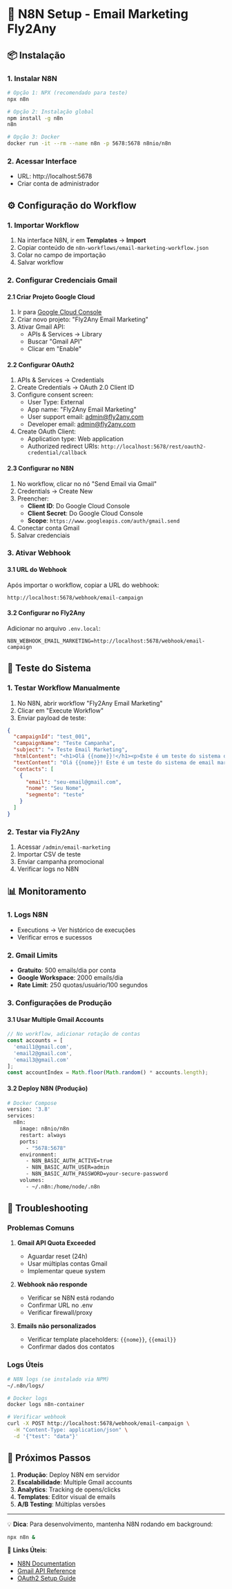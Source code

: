 # 🚀 N8N Setup - Email Marketing Fly2Any

## 📦 Instalação

### 1. Instalar N8N
```bash
# Opção 1: NPX (recomendado para teste)
npx n8n

# Opção 2: Instalação global
npm install -g n8n
n8n

# Opção 3: Docker
docker run -it --rm --name n8n -p 5678:5678 n8nio/n8n
```

### 2. Acessar Interface
- URL: http://localhost:5678
- Criar conta de administrador

## ⚙️ Configuração do Workflow

### 1. Importar Workflow
1. Na interface N8N, ir em **Templates** → **Import**
2. Copiar conteúdo de `n8n-workflows/email-marketing-workflow.json`
3. Colar no campo de importação
4. Salvar workflow

### 2. Configurar Credenciais Gmail

#### 2.1 Criar Projeto Google Cloud
1. Ir para [Google Cloud Console](https://console.cloud.google.com)
2. Criar novo projeto: "Fly2Any Email Marketing"
3. Ativar Gmail API:
   - APIs & Services → Library
   - Buscar "Gmail API"
   - Clicar em "Enable"

#### 2.2 Configurar OAuth2
1. APIs & Services → Credentials
2. Create Credentials → OAuth 2.0 Client ID
3. Configure consent screen:
   - User Type: External
   - App name: "Fly2Any Email Marketing"
   - User support email: admin@fly2any.com
   - Developer email: admin@fly2any.com
4. Create OAuth Client:
   - Application type: Web application
   - Authorized redirect URIs: `http://localhost:5678/rest/oauth2-credential/callback`

#### 2.3 Configurar no N8N
1. No workflow, clicar no nó "Send Email via Gmail"
2. Credentials → Create New
3. Preencher:
   - **Client ID**: Do Google Cloud Console
   - **Client Secret**: Do Google Cloud Console
   - **Scope**: `https://www.googleapis.com/auth/gmail.send`
4. Conectar conta Gmail
5. Salvar credenciais

### 3. Ativar Webhook

#### 3.1 URL do Webhook
Após importar o workflow, copiar a URL do webhook:
```
http://localhost:5678/webhook/email-campaign
```

#### 3.2 Configurar no Fly2Any
Adicionar no arquivo `.env.local`:
```env
N8N_WEBHOOK_EMAIL_MARKETING=http://localhost:5678/webhook/email-campaign
```

## 🧪 Teste do Sistema

### 1. Testar Workflow Manualmente
1. No N8N, abrir workflow "Fly2Any Email Marketing"
2. Clicar em "Execute Workflow"
3. Enviar payload de teste:

```json
{
  "campaignId": "test_001",
  "campaignName": "Teste Campanha",
  "subject": "✈️ Teste Email Marketing",
  "htmlContent": "<h1>Olá {{nome}}!</h1><p>Este é um teste do sistema de email marketing.</p>",
  "textContent": "Olá {{nome}}! Este é um teste do sistema de email marketing.",
  "contacts": [
    {
      "email": "seu-email@gmail.com",
      "nome": "Seu Nome",
      "segmento": "teste"
    }
  ]
}
```

### 2. Testar via Fly2Any
1. Acessar `/admin/email-marketing`
2. Importar CSV de teste
3. Enviar campanha promocional
4. Verificar logs no N8N

## 📊 Monitoramento

### 1. Logs N8N
- Executions → Ver histórico de execuções
- Verificar erros e sucessos

### 2. Gmail Limits
- **Gratuito**: 500 emails/dia por conta
- **Google Workspace**: 2000 emails/dia
- **Rate Limit**: 250 quotas/usuário/100 segundos

### 3. Configurações de Produção

#### 3.1 Usar Multiple Gmail Accounts
```javascript
// No workflow, adicionar rotação de contas
const accounts = [
  'email1@gmail.com',
  'email2@gmail.com', 
  'email3@gmail.com'
];
const accountIndex = Math.floor(Math.random() * accounts.length);
```

#### 3.2 Deploy N8N (Produção)
```bash
# Docker Compose
version: '3.8'
services:
  n8n:
    image: n8nio/n8n
    restart: always
    ports:
      - "5678:5678"
    environment:
      - N8N_BASIC_AUTH_ACTIVE=true
      - N8N_BASIC_AUTH_USER=admin
      - N8N_BASIC_AUTH_PASSWORD=your-secure-password
    volumes:
      - ~/.n8n:/home/node/.n8n
```

## 🔧 Troubleshooting

### Problemas Comuns

1. **Gmail API Quota Exceeded**
   - Aguardar reset (24h)
   - Usar múltiplas contas Gmail
   - Implementar queue system

2. **Webhook não responde**
   - Verificar se N8N está rodando
   - Confirmar URL no .env
   - Verificar firewall/proxy

3. **Emails não personalizados**
   - Verificar template placeholders: `{{nome}}`, `{{email}}`
   - Confirmar dados dos contatos

### Logs Úteis

```bash
# N8N logs (se instalado via NPM)
~/.n8n/logs/

# Docker logs
docker logs n8n-container

# Verificar webhook
curl -X POST http://localhost:5678/webhook/email-campaign \
  -H "Content-Type: application/json" \
  -d '{"test": "data"}'
```

## 🚀 Próximos Passos

1. **Produção**: Deploy N8N em servidor
2. **Escalabilidade**: Multiple Gmail accounts
3. **Analytics**: Tracking de opens/clicks
4. **Templates**: Editor visual de emails
5. **A/B Testing**: Múltiplas versões

---

💡 **Dica**: Para desenvolvimento, mantenha N8N rodando em background:
```bash
npx n8n &
```

🔗 **Links Úteis**:
- [N8N Documentation](https://docs.n8n.io)
- [Gmail API Reference](https://developers.google.com/gmail/api)
- [OAuth2 Setup Guide](https://developers.google.com/identity/protocols/oauth2)